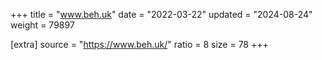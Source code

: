 +++
title = "www.beh.uk"
date = "2022-03-22"
updated = "2024-08-24"
weight = 79897

[extra]
source = "https://www.beh.uk/"
ratio = 8
size = 78
+++
